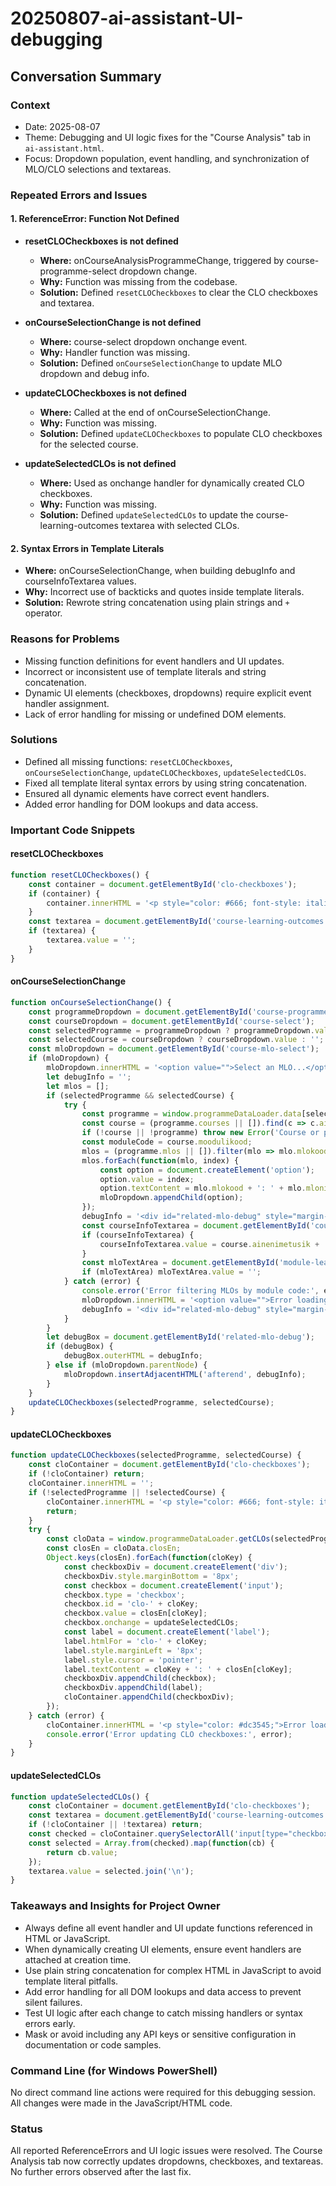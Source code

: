 # 20250807-ai-assistant-UI-debugging

## Conversation Summary

### Context
- Date: 2025-08-07
- Theme: Debugging and UI logic fixes for the "Course Analysis" tab in `ai-assistant.html`.
- Focus: Dropdown population, event handling, and synchronization of MLO/CLO selections and textareas.

### Repeated Errors and Issues

#### 1. ReferenceError: Function Not Defined
- **resetCLOCheckboxes is not defined**
  - **Where:** onCourseAnalysisProgrammeChange, triggered by course-programme-select dropdown change.
  - **Why:** Function was missing from the codebase.
  - **Solution:** Defined `resetCLOCheckboxes` to clear the CLO checkboxes and textarea.

- **onCourseSelectionChange is not defined**
  - **Where:** course-select dropdown onchange event.
  - **Why:** Handler function was missing.
  - **Solution:** Defined `onCourseSelectionChange` to update MLO dropdown and debug info.

- **updateCLOCheckboxes is not defined**
  - **Where:** Called at the end of onCourseSelectionChange.
  - **Why:** Function was missing.
  - **Solution:** Defined `updateCLOCheckboxes` to populate CLO checkboxes for the selected course.

- **updateSelectedCLOs is not defined**
  - **Where:** Used as onchange handler for dynamically created CLO checkboxes.
  - **Why:** Function was missing.
  - **Solution:** Defined `updateSelectedCLOs` to update the course-learning-outcomes textarea with selected CLOs.

#### 2. Syntax Errors in Template Literals
- **Where:** onCourseSelectionChange, when building debugInfo and courseInfoTextarea values.
- **Why:** Incorrect use of backticks and quotes inside template literals.
- **Solution:** Rewrote string concatenation using plain strings and `+` operator.

### Reasons for Problems
- Missing function definitions for event handlers and UI updates.
- Incorrect or inconsistent use of template literals and string concatenation.
- Dynamic UI elements (checkboxes, dropdowns) require explicit event handler assignment.
- Lack of error handling for missing or undefined DOM elements.

### Solutions
- Defined all missing functions: `resetCLOCheckboxes`, `onCourseSelectionChange`, `updateCLOCheckboxes`, `updateSelectedCLOs`.
- Fixed all template literal syntax errors by using string concatenation.
- Ensured all dynamic elements have correct event handlers.
- Added error handling for DOM lookups and data access.

### Important Code Snippets

#### resetCLOCheckboxes
```js
function resetCLOCheckboxes() {
    const container = document.getElementById('clo-checkboxes');
    if (container) {
        container.innerHTML = '<p style="color: #666; font-style: italic;">Select a course to see available CLOs...</p>';
    }
    const textarea = document.getElementById('course-learning-outcomes');
    if (textarea) {
        textarea.value = '';
    }
}
```

#### onCourseSelectionChange
```js
function onCourseSelectionChange() {
    const programmeDropdown = document.getElementById('course-programme-select');
    const courseDropdown = document.getElementById('course-select');
    const selectedProgramme = programmeDropdown ? programmeDropdown.value : '';
    const selectedCourse = courseDropdown ? courseDropdown.value : '';
    const mloDropdown = document.getElementById('course-mlo-select');
    if (mloDropdown) {
        mloDropdown.innerHTML = '<option value="">Select an MLO...</option>';
        let debugInfo = '';
        let mlos = [];
        if (selectedProgramme && selectedCourse) {
            try {
                const programme = window.programmeDataLoader.data[selectedProgramme];
                const course = (programme.courses || []).find(c => c.ainekood === selectedCourse);
                if (!course || !programme) throw new Error('Course or programme not found');
                const moduleCode = course.moodulikood;
                mlos = (programme.mlos || []).filter(mlo => mlo.mlokood.startsWith(moduleCode));
                mlos.forEach(function(mlo, index) {
                    const option = document.createElement('option');
                    option.value = index;
                    option.textContent = mlo.mlokood + ': ' + mlo.mlonimetusik + ' - ' + mlo.mlosisuik;
                    mloDropdown.appendChild(option);
                });
                debugInfo = '<div id="related-mlo-debug" style="margin-top:8px; font-size:13px; color:#aa1352; background:#f8f9fa; border-radius:4px; padding:8px;">Related MLOs for <b>' + selectedCourse + '</b> (module: <b>' + moduleCode + '</b>): <br>' + (mlos.length === 0 ? '<span style="color:#dc3545">No related MLOs found.</span>' : mlos.map(function(mlo) { return '<span style="display:inline-block;margin-right:8px;">' + mlo.mlokood + '</span>'; }).join('')) + '</div>';
                const courseInfoTextarea = document.getElementById('course-info-display');
                if (courseInfoTextarea) {
                    courseInfoTextarea.value = course.ainenimetusik + ' (' + course.ainekood + ') - ' + course.eap + ' EAP\nAssessment: ' + course.kontrollivorm;
                }
                const mloTextArea = document.getElementById('module-learning-outcomes');
                if (mloTextArea) mloTextArea.value = '';
            } catch (error) {
                console.error('Error filtering MLOs by module code:', error);
                mloDropdown.innerHTML = '<option value="">Error loading MLOs</option>';
                debugInfo = '<div id="related-mlo-debug" style="margin-top:8px; font-size:13px; color:#dc3545;">Error filtering MLOs by module code.</div>';
            }
        }
        let debugBox = document.getElementById('related-mlo-debug');
        if (debugBox) {
            debugBox.outerHTML = debugInfo;
        } else if (mloDropdown.parentNode) {
            mloDropdown.insertAdjacentHTML('afterend', debugInfo);
        }
    }
    updateCLOCheckboxes(selectedProgramme, selectedCourse);
}
```

#### updateCLOCheckboxes
```js
function updateCLOCheckboxes(selectedProgramme, selectedCourse) {
    const cloContainer = document.getElementById('clo-checkboxes');
    if (!cloContainer) return;
    cloContainer.innerHTML = '';
    if (!selectedProgramme || !selectedCourse) {
        cloContainer.innerHTML = '<p style="color: #666; font-style: italic;">Select a course to see available CLOs...</p>';
        return;
    }
    try {
        const cloData = window.programmeDataLoader.getCLOs(selectedProgramme, selectedCourse);
        const closEn = cloData.closEn;
        Object.keys(closEn).forEach(function(cloKey) {
            const checkboxDiv = document.createElement('div');
            checkboxDiv.style.marginBottom = '8px';
            const checkbox = document.createElement('input');
            checkbox.type = 'checkbox';
            checkbox.id = 'clo-' + cloKey;
            checkbox.value = closEn[cloKey];
            checkbox.onchange = updateSelectedCLOs;
            const label = document.createElement('label');
            label.htmlFor = 'clo-' + cloKey;
            label.style.marginLeft = '8px';
            label.style.cursor = 'pointer';
            label.textContent = cloKey + ': ' + closEn[cloKey];
            checkboxDiv.appendChild(checkbox);
            checkboxDiv.appendChild(label);
            cloContainer.appendChild(checkboxDiv);
        });
    } catch (error) {
        cloContainer.innerHTML = '<p style="color: #dc3545;">Error loading CLOs.</p>';
        console.error('Error updating CLO checkboxes:', error);
    }
}
```

#### updateSelectedCLOs
```js
function updateSelectedCLOs() {
    const cloContainer = document.getElementById('clo-checkboxes');
    const textarea = document.getElementById('course-learning-outcomes');
    if (!cloContainer || !textarea) return;
    const checked = cloContainer.querySelectorAll('input[type="checkbox"]:checked');
    const selected = Array.from(checked).map(function(cb) {
        return cb.value;
    });
    textarea.value = selected.join('\n');
}
```

### Takeaways and Insights for Project Owner
- Always define all event handler and UI update functions referenced in HTML or JavaScript.
- When dynamically creating UI elements, ensure event handlers are attached at creation time.
- Use plain string concatenation for complex HTML in JavaScript to avoid template literal pitfalls.
- Add error handling for all DOM lookups and data access to prevent silent failures.
- Test UI logic after each change to catch missing handlers or syntax errors early.
- Mask or avoid including any API keys or sensitive configuration in documentation or code samples.

### Command Line (for Windows PowerShell)
No direct command line actions were required for this debugging session. All changes were made in the JavaScript/HTML code.

### Status
All reported ReferenceErrors and UI logic issues were resolved. The Course Analysis tab now correctly updates dropdowns, checkboxes, and textareas. No further errors observed after the last fix.
